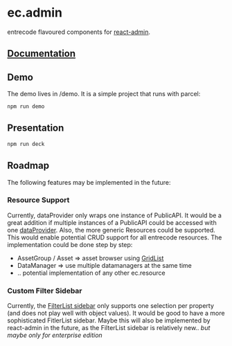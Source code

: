 # ec.admin

entrecode flavoured components for [react-admin](https://marmelab.com/react-admin/).

## [Documentation](https://entrecode.github.io/ec.admin/docs/) 

## Demo

The demo lives in /demo. It is a simple project that runs with parcel:

```sh
npm run demo
```

## Presentation

```sh
npm run deck
```

## Roadmap

The following features may be implemented in the future:

### Resource Support

Currently, dataProvider only wraps one instance of PublicAPI.
It would be a great addition if multiple instances of a PublicAPI could be accessed with one [dataProvider](https://marmelab.com/react-admin/DataProviders.html#extending-a-data-provider-example-of-file-upload).
Also, the more generic Resources could be supported. This would enable potential CRUD support for all entrecode resources. The implementation could be done step by step:

- AssetGroup / Asset => asset browser using [GridList](https://material-ui.com/components/grid-list/)
- DataManager => use multiple datamanagers at the same time
- .. potential implementation of any other ec.resource

### Custom Filter Sidebar

Currently, the [FilterList sidebar](https://marmelab.com/react-admin/List.html#the-filterlist-sidebar) only supports one selection per property (and does not play well with object values). It would be good to have a more sophisticated FitlerList sidebar. Maybe this will also be implemented by react-admin in the future, as the FilterList sidebar is relatively new.. _but maybe only for enterprise edition_
